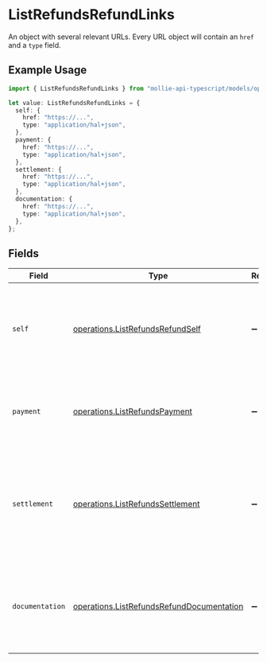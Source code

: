 # ListRefundsRefundLinks

An object with several relevant URLs. Every URL object will contain an `href` and a `type` field.

## Example Usage

```typescript
import { ListRefundsRefundLinks } from "mollie-api-typescript/models/operations";

let value: ListRefundsRefundLinks = {
  self: {
    href: "https://...",
    type: "application/hal+json",
  },
  payment: {
    href: "https://...",
    type: "application/hal+json",
  },
  settlement: {
    href: "https://...",
    type: "application/hal+json",
  },
  documentation: {
    href: "https://...",
    type: "application/hal+json",
  },
};
```

## Fields

| Field                                                                                                                       | Type                                                                                                                        | Required                                                                                                                    | Description                                                                                                                 |
| --------------------------------------------------------------------------------------------------------------------------- | --------------------------------------------------------------------------------------------------------------------------- | --------------------------------------------------------------------------------------------------------------------------- | --------------------------------------------------------------------------------------------------------------------------- |
| `self`                                                                                                                      | [operations.ListRefundsRefundSelf](../../models/operations/listrefundsrefundself.md)                                        | :heavy_minus_sign:                                                                                                          | In v2 endpoints, URLs are commonly represented as objects with an `href` and `type` field.                                  |
| `payment`                                                                                                                   | [operations.ListRefundsPayment](../../models/operations/listrefundspayment.md)                                              | :heavy_minus_sign:                                                                                                          | The API resource URL of the [payment](get-payment) that this refund belongs to.                                             |
| `settlement`                                                                                                                | [operations.ListRefundsSettlement](../../models/operations/listrefundssettlement.md)                                        | :heavy_minus_sign:                                                                                                          | The API resource URL of the [settlement](get-settlement) this refund has been settled with. Not present if not yet settled. |
| `documentation`                                                                                                             | [operations.ListRefundsRefundDocumentation](../../models/operations/listrefundsrefunddocumentation.md)                      | :heavy_minus_sign:                                                                                                          | In v2 endpoints, URLs are commonly represented as objects with an `href` and `type` field.                                  |